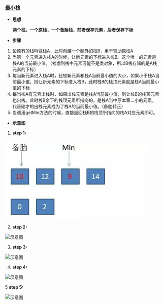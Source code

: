 ### [最小栈](https://mp.weixin.qq.com/s/tgZFwkSIhloa8tzGRYPTZw)

- **思想** 
   
   **两个栈，一个原栈，一个备胎栈，前者保存元素，后者保存下标**
   
- **步骤**
 1. 设原有的栈叫做栈A，此时创建一个额外的栈B，用于辅助原栈A
 2. 当第一个元素进入栈A的时候，让新元素的下标进入栈B。这个唯一的元素是栈A的当前最小值。（考虑到栈中元素可能不是类对象，所以B栈存储的是A栈元素的下标）
 3. 每当新元素进入栈A时，比较新元素和栈A当前最小值的大小，如果小于栈A当前最小值，则让新元素的下标进入栈B，此时栈B的栈顶元素就是栈A当前最小值的下标
 4. 每当栈A有元素出栈时，如果出栈元素是栈A当前最小值，则让栈B的栈顶元素也出栈。此时栈B余下的栈顶元素所指向的，是栈A当中原本第二小的元素，代替刚才的出栈元素成为了栈A的当前最小值。（备胎转正）
 5. 当调用getMin方法的时候，直接返回栈B的栈顶所指向的栈A对应元素即可。
 
- **示意图**

1. **step 1:**

![](/assets/微信图片_20180121173554.png)

2. **step 2:**

![示意图](http://mmbiz.qpic.cn/mmbiz_jpg/NtO5sialJZGqqAkib6l1rnfaLdWLPSjlwysQFsGqZxceEPd4HrNzzOWqDbjpoHNw4WrNItJO07HRWOk9AQCucASg/640?wx_fmt=jpeg&tp=webp&wxfrom=5&wx_lazy=1) 

3. **step 3:**

![示意图](http://mmbiz.qpic.cn/mmbiz_jpg/NtO5sialJZGqqAkib6l1rnfaLdWLPSjlwydeDac48W4V4mtEUtOViacl44u5jgBiaE0vV1AOnHJy0tE3pufvpVDzGA/640?wx_fmt=jpeg&tp=webp&wxfrom=5&wx_lazy=1) 

4. **step 4:**

![示意图](http://mmbiz.qpic.cn/mmbiz_jpg/NtO5sialJZGqqAkib6l1rnfaLdWLPSjlwyp1ValVvej68aiaHl9VeJWtZjQQdN7XP5LZ0b28BPZ7ItwfvCuQM27ibw/640?wx_fmt=jpeg&tp=webp&wxfrom=5&wx_lazy=1) 

5 **step 5:**

![示意图](http://mmbiz.qpic.cn/mmbiz_jpg/NtO5sialJZGqqAkib6l1rnfaLdWLPSjlwyrWiblGWeCib50UGLcXoMpejVHU2KvLd4wxnlwgThKv7DdsakckQJUxJw/640?wx_fmt=jpeg&tp=webp&wxfrom=5&wx_lazy=1)